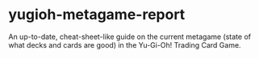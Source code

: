 # yugioh-metagame-report
An up-to-date, cheat-sheet-like guide on the current metagame (state of what decks and cards are good) in the Yu-Gi-Oh! Trading Card Game.
